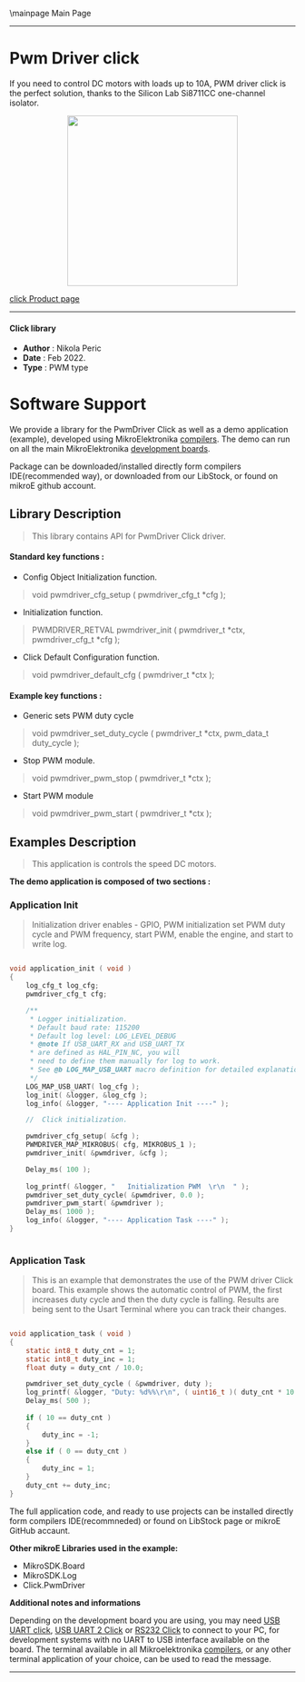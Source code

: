 \mainpage Main Page

---
# Pwm Driver click

If you need to control DC motors with loads up to 10A, PWM driver click is the perfect solution, thanks to the Silicon Lab Si8711CC one-channel isolator. 

<p align="center">
  <img src="https://download.mikroe.com/images/click_for_ide/pwmdriver_click.png" height=300px>
</p>

[click Product page](https://www.mikroe.com/pwm-driver-click)

---


#### Click library 

- **Author**        : Nikola Peric
- **Date**          : Feb 2022.
- **Type**          : PWM type


# Software Support

We provide a library for the PwmDriver Click 
as well as a demo application (example), developed using MikroElektronika 
[compilers](https://shop.mikroe.com/compilers). 
The demo can run on all the main MikroElektronika [development boards](https://shop.mikroe.com/development-boards).

Package can be downloaded/installed directly form compilers IDE(recommended way), or downloaded from our LibStock, or found on mikroE github account. 

## Library Description

> This library contains API for PwmDriver Click driver.

#### Standard key functions :

- Config Object Initialization function.
> void pwmdriver_cfg_setup ( pwmdriver_cfg_t *cfg ); 
 
- Initialization function.
> PWMDRIVER_RETVAL pwmdriver_init ( pwmdriver_t *ctx, pwmdriver_cfg_t *cfg );

- Click Default Configuration function.
> void pwmdriver_default_cfg ( pwmdriver_t *ctx );


#### Example key functions :

- Generic sets PWM duty cycle
> void pwmdriver_set_duty_cycle ( pwmdriver_t *ctx, pwm_data_t duty_cycle );
 
- Stop PWM module.
> void pwmdriver_pwm_stop ( pwmdriver_t *ctx );

- Start PWM module
> void pwmdriver_pwm_start ( pwmdriver_t *ctx );

## Examples Description

> This application is controls the speed DC motors.

**The demo application is composed of two sections :**

### Application Init 

>Initialization driver enables - GPIO, PWM initialization set PWM duty cycle and PWM frequency, start PWM, enable the engine, and start to write log.

```c

void application_init ( void )
{
    log_cfg_t log_cfg;
    pwmdriver_cfg_t cfg;

    /** 
     * Logger initialization.
     * Default baud rate: 115200
     * Default log level: LOG_LEVEL_DEBUG
     * @note If USB_UART_RX and USB_UART_TX 
     * are defined as HAL_PIN_NC, you will 
     * need to define them manually for log to work. 
     * See @b LOG_MAP_USB_UART macro definition for detailed explanation.
     */
    LOG_MAP_USB_UART( log_cfg );
    log_init( &logger, &log_cfg );
    log_info( &logger, "---- Application Init ----" );

    //  Click initialization.

    pwmdriver_cfg_setup( &cfg );
    PWMDRIVER_MAP_MIKROBUS( cfg, MIKROBUS_1 );
    pwmdriver_init( &pwmdriver, &cfg );

    Delay_ms( 100 );
    
    log_printf( &logger, "   Initialization PWM  \r\n  " );
    pwmdriver_set_duty_cycle( &pwmdriver, 0.0 );
    pwmdriver_pwm_start( &pwmdriver );
    Delay_ms( 1000 );
    log_info( &logger, "---- Application Task ----" );
}
  
```

### Application Task

> This is an example that demonstrates the use of the PWM driver Click board.
> This example shows the automatic control of PWM,
> the first increases duty cycle and then the duty cycle is falling.
> Results are being sent to the Usart Terminal where you can track their changes.

```c

void application_task ( void )
{
    static int8_t duty_cnt = 1;
    static int8_t duty_inc = 1;
    float duty = duty_cnt / 10.0;

    pwmdriver_set_duty_cycle ( &pwmdriver, duty );
    log_printf( &logger, "Duty: %d%%\r\n", ( uint16_t )( duty_cnt * 10 ) );
    Delay_ms( 500 );
    
    if ( 10 == duty_cnt ) 
    {
        duty_inc = -1;
    }
    else if ( 0 == duty_cnt ) 
    {
        duty_inc = 1;
    }
    duty_cnt += duty_inc;
}


```


The full application code, and ready to use projects can be  installed directly form compilers IDE(recommneded) or found on LibStock page or mikroE GitHub accaunt.

**Other mikroE Libraries used in the example:** 

- MikroSDK.Board
- MikroSDK.Log
- Click.PwmDriver

**Additional notes and informations**

Depending on the development board you are using, you may need 
[USB UART click](https://shop.mikroe.com/usb-uart-click), 
[USB UART 2 Click](https://shop.mikroe.com/usb-uart-2-click) or 
[RS232 Click](https://shop.mikroe.com/rs232-click) to connect to your PC, for 
development systems with no UART to USB interface available on the board. The 
terminal available in all Mikroelektronika 
[compilers](https://shop.mikroe.com/compilers), or any other terminal application 
of your choice, can be used to read the message.



---
